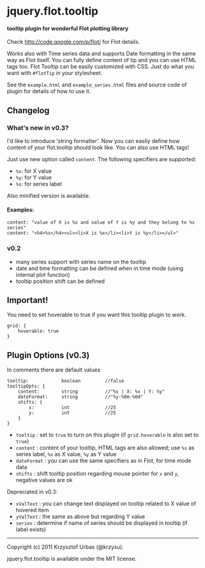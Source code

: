 jquery.flot.tooltip
===================
#### tooltip plugin for wonderful Flot plotting library ####

Check http://code.google.com/p/flot/ for Flot details.

Works also with Time series data and supports Date formatting in the same way as Flot itself.
You can fully define content of tip and you can use HTML tags too.
Flot Tooltip can be easily customized with CSS. Just do what you want with `#flotTip` in your stylesheet.

See the `example.html` and `example_series.html` files and source code of plugin for details of how to use it.

Changelog
---------

### What's new in v0.3? ###

I'd like to introduce 'string formatter'. Now you can easily define how content of your flot.tooltip should look like.
You can also use HTML tags!

Just use new option called `content`. The following specifiers are supported:

-   `%x`: for X value
-   `%y`: for Y value
-   `%s`: for series label

Also minified version is available.

#### Examples: ####

	content: "value of X is %x and value of Y is %y and they belong to %s series"
	content: "<h4>%s</h4><ul><li>X is %x</li><li>Y is %y</li></ul>"

### v0.2 ###

-   many series support with series name on the tooltip
-   date and time formatting can be defined when in time mode (using internal plot function)
-   tooltip position shift can be defined

Important!
----------
You need to set hoverable to true if you want this tooltip plugin to work.

	grid: {
		hoverable: true 
	}

Plugin Options (v0.3)
-------
In comments there are default values

	tooltip: 			boolean 		//false
	tooltipOpts: {
		content:		string			//"%s | X: %x | Y: %y"
		dateFormat: 	string		 	//"%y-%0m-%0d"
		shifts: { 
			x: 			int				//25
			y: 			int				//25
		}
	}

	
-   `tooltip` : set to `true` to turn on this plugin (if `grid.hoverable` is also set to `true`)
-	`content` : content of your tooltip, HTML tags are also allowed; use `%s` as series label, `%x` as X value, `%y` as Y value
-   `dateFormat` : you can use the same specifiers as in Flot, for time mode data
-   `shifts` : shift tooltip position regarding mouse pointer for `x` and `y`, negative values are ok

Depreciated in v0.3:

-   `xValText` : you can change text displayed on tooltip related to X value of hovered item
-   `yValText` : the same as above but regarding Y value
-   `series` : determine if name of series should be displayed in tooltip (if label exists)
	
* * *
Copyright (c) 2011 Krzysztof Urbas (@krzysu).

jquery.flot.tooltip is available under the MIT license.